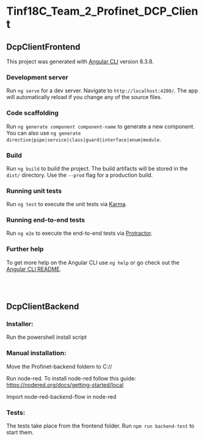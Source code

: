 # Tinf18C_Team_2_Profinet_DCP_Client

## DcpClientFrontend

This project was generated with [Angular CLI](https://github.com/angular/angular-cli) version 8.3.8.

### Development server

Run `ng serve` for a dev server. Navigate to `http://localhost:4200/`. The app will automatically reload if you change any of the source files.

### Code scaffolding

Run `ng generate component component-name` to generate a new component. You can also use `ng generate directive|pipe|service|class|guard|interface|enum|module`.

### Build

Run `ng build` to build the project. The build artifacts will be stored in the `dist/` directory. Use the `--prod` flag for a production build.

### Running unit tests

Run `ng test` to execute the unit tests via [Karma](https://karma-runner.github.io).

### Running end-to-end tests

Run `ng e2e` to execute the end-to-end tests via [Protractor](http://www.protractortest.org/).

### Further help

To get more help on the Angular CLI use `ng help` or go check out the [Angular CLI README](https://github.com/angular/angular-cli/blob/master/README.md).

<br/><br/>

## DcpClientBackend

### Installer:

Run the powershell install script

### Manual installation:

Move the Profinet-backend foldern to C://

Run node-red.
To install node-red follow this guide:
https://nodered.org/docs/getting-started/local

Import node-red-backend-flow in node-red

### Tests:

The tests take place from the frontend folder. Run `npm run backend-test` to start them.
